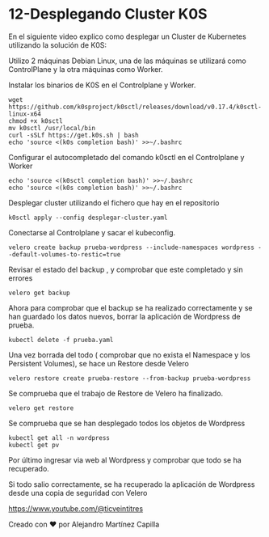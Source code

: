 # 12-Desplegando Cluster K0S
En el siguiente video explico como desplegar un Cluster de Kubernetes utilizando la solución de K0S: 

Utilizo 2 máquinas Debian Linux, una de las máquinas se utilizará como ControlPlane y la otra máquinas como Worker.

Instalar los binarios de K0S en el Controlplane y Worker.

```
wget https://github.com/k0sproject/k0sctl/releases/download/v0.17.4/k0sctl-linux-x64
chmod +x k0sctl
mv k0sctl /usr/local/bin
curl -sSLf https://get.k0s.sh | bash
echo 'source <(k0s completion bash)' >>~/.bashrc
```

Configurar el autocompletado del comando k0sctl  en el Controlplane y Worker

```
echo 'source <(k0sctl completion bash)' >>~/.bashrc
echo 'source <(k0s completion bash)' >>~/.bashrc
```

Desplegar cluster utilizando el fichero que hay en el repositorio

```
k0sctl apply --config desplegar-cluster.yaml
```

Conectarse al Controlplane y sacar el kubeconfig.

```
velero create backup prueba-wordpress --include-namespaces wordpress --default-volumes-to-restic=true
```

Revisar el estado del backup , y comprobar que este completado y sin errores
```
velero get backup
```

Ahora para comprobar que el backup se ha realizado correctamente y se han guardado los datos nuevos, borrar la aplicación de Wordpress de prueba.

```
kubectl delete -f prueba.yaml
```

Una vez borrada del todo ( comprobar que no exista el Namespace y los Persistent Volumes), se hace un Restore desde Velero
```
velero restore create prueba-restore --from-backup prueba-wordpress
```

Se comprueba que el trabajo de Restore de Velero ha finalizado.
```
velero get restore
```

Se comprueba que se han desplegado todos los objetos de Wordpress
```
kubectl get all -n wordpress
kubectl get pv
```

Por último ingresar via web al Wordpress y comprobar que todo se ha recuperado.

Si todo salio correctamente, se ha recuperado la aplicación de Wordpress desde una copia de seguridad con Velero

https://www.youtube.com/@ticveintitres

Creado con ❤️ por Alejandro Martínez Capilla
